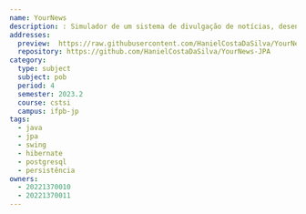 ```yaml
---
name: YourNews
description: : Simulador de um sistema de divulgação de notícias, desenvolvido com a Java Persistence API (JPA).
addresses:
  preview:  https://raw.githubusercontent.com/HanielCostaDaSilva/YourNews-JPA/refs/heads/main/assets/img/principal.png
  repository: https://github.com/HanielCostaDaSilva/YourNews-JPA
category:
  type: subject
  subject: pob
  period: 4
  semester: 2023.2
  course: cstsi
  campus: ifpb-jp
tags:
  - java
  - jpa
  - swing
  - hibernate
  - postgresql
  - persistência
owners:
  - 20221370010
  - 20221370011
---
```

